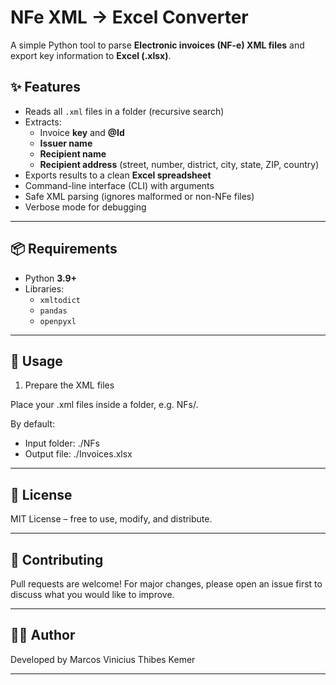 # NFe XML → Excel Converter

A simple Python tool to parse **Electronic invoices (NF-e) XML files** and export key information to **Excel (.xlsx)**.

## ✨ Features
- Reads all `.xml` files in a folder (recursive search)
- Extracts:
  - Invoice **key** and **@Id**
  - **Issuer name**
  - **Recipient name**
  - **Recipient address** (street, number, district, city, state, ZIP, country)
- Exports results to a clean **Excel spreadsheet**
- Command-line interface (CLI) with arguments
- Safe XML parsing (ignores malformed or non-NFe files)
- Verbose mode for debugging

---

## 📦 Requirements
- Python **3.9+**
- Libraries:
  - `xmltodict`
  - `pandas`
  - `openpyxl`

---

## 🚀 Usage
1. Prepare the XML files

Place your .xml files inside a folder, e.g. NFs/.

By default:

- Input folder: ./NFs
- Output file: ./Invoices.xlsx

---

## 📜 License

MIT License – free to use, modify, and distribute.

---

## 🤝 Contributing

Pull requests are welcome! For major changes, please open an issue first to discuss what you would like to improve.

---

## 👨‍💻 Author

Developed by Marcos Vinicius Thibes Kemer

---